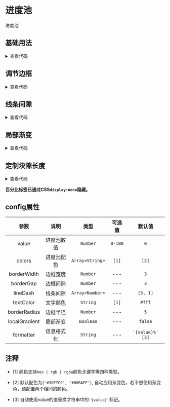 <!-- 加载 demo 组件 start -->
<script setup>
import demo1 from './demo1.vue'
import demo2 from './demo2.vue'
import demo3 from './demo3.vue'
import demo4 from './demo4.vue'
import demo5 from './demo5.vue'
</script>
<!-- 加载 demo 组件 end -->

<!-- 正文开始 -->

# 进度池

进度池

## 基础用法
<demo1 />
<details>
<summary>查看代码</summary>

<<< @/Other/PercentPond/demo1.vue

</details>

## 调节边框
<demo2 />
<details>
<summary>查看代码</summary>

<<< @/Other/PercentPond/demo2.vue

</details>

## 线条间隙
<demo3 />
<details>
<summary>查看代码</summary>

<<< @/Other/PercentPond/demo3.vue

</details>

## 局部渐变
<demo4 />
<details>
<summary>查看代码</summary>

<<< @/Other/PercentPond/demo4.vue

</details>

## 定制块隙长度
<demo5 />
<details>
<summary>查看代码</summary>

<<< @/Other/PercentPond/demo5.vue

</details>

**百分比标签已通过CSS`display:none`隐藏。**

## config属性
参数 | 说明 | 类型 | 可选值 | 默认值
:-: | :-: | :-: | :-: | :-:
value |	进度池数值 |	`Number` |	`0-100` |	`0`
colors |	进度池配色 |	`Array<String>` |	`[1]` |	`[2]`
borderWidth |	边框宽度 |	`Number` |	--- |	`3`
borderGap |	边框间隙 |	`Number` |	--- |	`3`
lineDash |	线条间隙 |	`Array<Number>` |	--- |	`[5, 1]`
textColor |	文字颜色 |	`String` |	`[1]` |	`#fff`
borderRadius |	边框半径 |	`Number`|	--- |	`5`
localGradient |	局部渐变 |	`Boolean` |	--- |	`false`
formatter |	信息格式化 |	`String` |	--- |	`'{value}%'` `[3]`

## 注释
- [1] 颜色支持`hex | rgb | rgba`颜色关键字等四种类型。

- [2] 默认配色为`['#3DE7C9', '#00BAFF']`, 自动应用渐变色，若不想使用渐变色，请配置两个相同的颜色。

- [3] 自动使用value的值替换字符串中的`'{value}'`标记。
